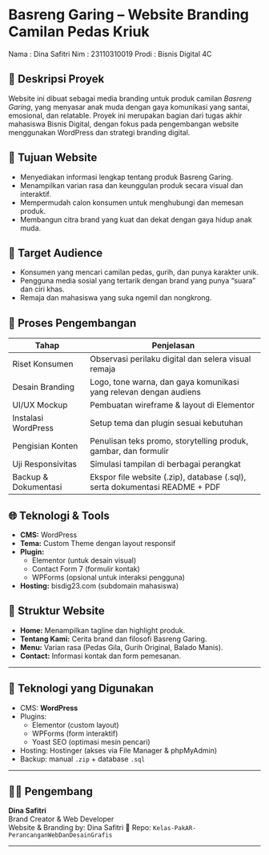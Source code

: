 # Basreng Garing – Website Branding Camilan Pedas Kriuk

Nama   : Dina Safitri
Nim    : 23110310019
Prodi  : Bisnis Digital 4C

## 📝 Deskripsi Proyek

Website ini dibuat sebagai media branding untuk produk camilan _Basreng Garing_, yang menyasar anak muda dengan gaya komunikasi yang santai, emosional, dan relatable. Proyek ini merupakan bagian dari tugas akhir mahasiswa Bisnis Digital, dengan fokus pada pengembangan website menggunakan WordPress dan strategi branding digital.

## 🎯 Tujuan Website

- Menyediakan informasi lengkap tentang produk Basreng Garing.
- Menampilkan varian rasa dan keunggulan produk secara visual dan interaktif.
- Mempermudah calon konsumen untuk menghubungi dan memesan produk.
- Membangun citra brand yang kuat dan dekat dengan gaya hidup anak muda.

## 👥 Target Audience

- Konsumen yang mencari camilan pedas, gurih, dan punya karakter unik.
- Pengguna media sosial yang tertarik dengan brand yang punya “suara” dan ciri khas.
- Remaja dan mahasiswa yang suka ngemil dan nongkrong.

## 🔄 Proses Pengembangan

| Tahap                | Penjelasan                                                                  |
| -------------------- | --------------------------------------------------------------------------- |
| Riset Konsumen       | Observasi perilaku digital dan selera visual remaja                         |
| Desain Branding      | Logo, tone warna, dan gaya komunikasi yang relevan dengan audiens           |
| UI/UX Mockup         | Pembuatan wireframe & layout di Elementor                                   |
| Instalasi WordPress  | Setup tema dan plugin sesuai kebutuhan                                      |
| Pengisian Konten     | Penulisan teks promo, storytelling produk, gambar, dan formulir             |
| Uji Responsivitas    | Simulasi tampilan di berbagai perangkat                                     |
| Backup & Dokumentasi | Ekspor file website (.zip), database (.sql), serta dokumentasi README + PDF |

## 🌐 Teknologi & Tools

- **CMS:** WordPress
- **Tema:** Custom Theme dengan layout responsif
- **Plugin:**
  - Elementor (untuk desain visual)
  - Contact Form 7 (formulir kontak)
  - WPForms (opsional untuk interaksi pengguna)
- **Hosting:** bisdig23.com (subdomain mahasiswa)

## 📄 Struktur Website

- **Home:** Menampilkan tagline dan highlight produk.
- **Tentang Kami:** Cerita brand dan filosofi Basreng Garing.
- **Menu:** Varian rasa (Pedas Gila, Gurih Original, Balado Manis).
- **Contact:** Informasi kontak dan form pemesanan.

---

## 🔧 Teknologi yang Digunakan

- CMS: **WordPress**
- Plugins:
  - Elementor (custom layout)
  - WPForms (form interaktif)
  - Yoast SEO (optimasi mesin pencari)
- Hosting: Hostinger (akses via File Manager & phpMyAdmin)
- Backup: manual `.zip` + database `.sql`

---

## 👩‍💻 Pengembang

**Dina Safitri**  
Brand Creator & Web Developer  
Website & Branding by: Dina Safitri
📂 Repo: `Kelas-PakAR-PerancanganWebDanDesainGrafis`

---

